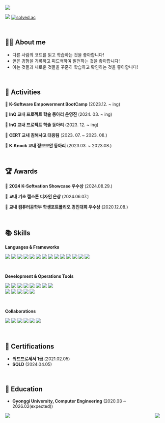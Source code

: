 <p>
    <img src="https://capsule-render.vercel.app/api?type=waving&color=E3A6AE&height=220&section=header&text=Minsang's%20GitHub&fontSize=60&animation=fadeIn&fontAlign=65&fontAlignY=35&desc=developer%20&descAlignY=55&descAlign=88&fontColor=fff"/>
</p>

 <a href="https://hits.seeyoufarm.com"><img src="https://hits.seeyoufarm.com/api/count/incr/badge.svg?url=https%3A%2F%2Fgithub.com%2FMinSang22Kim%2Fhit-counter&count_bg=%236EE459&title_bg=%23555555&icon=&icon_color=%23E7E7E7&title=hits&edge_flat=false"/></a>
  <a href="https://solved.ac/mskim0217"><img alt="solved.ac" src="http://mazassumnida.wtf/api/mini/generate_badge?boj=mskim0217"/></a>

<br/>

## 🙋‍♂️ About me

- 다른 사람의 코드를 읽고 학습하는 것을 좋아합니다!
- 얻은 경험을 기록하고 피드백하여 발전하는 것을 좋아합니다!
- 아는 것들과 새로운 것들을 꾸준히 학습하고 확인하는 것을 좋아합니다!

<br/>

## 🎒 Activities

📌 **K-Software Empowerment BootCamp** (2023.12. ~ ing)

📌 **InQ 교내 프로젝트 학술 동아리 운영진** (2024. 03. ~ ing)

📌 **InQ 교내 프로젝트 학술 동아리** (2023. 12. ~ ing)

📌 **CERT 교내 침해사고 대응팀** (2023. 07. ~ 2023. 08.)

📌 **K.Knock 교내 정보보안 동아리** (2023.03. ~ 2023.08.)

<br/>

## 🏆 Awards

🥇 **2024 K-Softvation Showcase 우수상** (2024.08.29.)

🥇 **교내 기초 캡스톤 디자인 은상** (2024.06.07.)

🥇 **교내 컴퓨터공학부 학생포트폴리오 경진대회 우수상** (2020.12.08.)

<br/>

## 📚 Skills

__Languages & Frameworks__
<p>
  <img src="https://img.shields.io/badge/Java-007396?style=flat-square&logo=openjdk&logoColor=white">
  <img src="https://img.shields.io/badge/Spring%20MVC-6DB33F?style=flat-square&logo=Spring&logoColor=white"/>
  <img src="https://img.shields.io/badge/Spring Boot-6DB33F?style=flat-square&logo=Spring%20Boot&logoColor=white">
  <img src="https://img.shields.io/badge/Spring%20Security-6DB33F?style=flat-square&logo=Spring%20Security&logoColor=white"/>
  <img src="https://img.shields.io/badge/C-A8B9CC?style=flat-square&logo=C&logoColor=white">
  <img src="https://img.shields.io/badge/HTML-E34F26?style=flat-square&logo=HTML5&logoColor=white"/>
  <img src="https://img.shields.io/badge/CSS-1572B6?style=flat-square&logo=CSS3&logoColor=white"/>
  <img src="https://img.shields.io/badge/Bootstrap-7952B3?style=flat-square&logo=Bootstrap&logoColor=white"/>
  <img src="https://img.shields.io/badge/Javascript-F7DF1E?style=flat-square&logo=Javascript&logoColor=white">
  <img src="https://img.shields.io/badge/Python-3776AB?style=flat-square&logo=Python&logoColor=white">
  <img src="https://img.shields.io/badge/Flask-000000?style=flat-square&logo=Flask&logoColor=white">
  <img src="https://img.shields.io/badge/PHP-777BB4?style=flat-square&logo=PHP&logoColor=white"/>
  <img src="https://img.shields.io/badge/JSP-007396?style=flat-square&logo=Java&logoColor=white"/>
  <img src="https://img.shields.io/badge/Node.js-339933?style=flat-square&logo=Node.js&logoColor=white"/>
</p><br/>

__Development & Operations Tools__

<p>
  <img src="https://img.shields.io/badge/Linux-FCC624?style=flat-square&logo=Linux&logoColor=white"> 
  <img src="https://img.shields.io/badge/Ubuntu-E95420?style=flat-square&logo=Ubuntu&logoColor=white">
  <img src="https://img.shields.io/badge/Amazon AWS-232F3E?style=flat-square&logo=Amazon&logoColor=white">
  <img src="https://img.shields.io/badge/MySQL-4479A1?style=flat-square&logo=MySQL&logoColor=white">
  <img src="https://img.shields.io/badge/MariaDB-003545?style=flat-square&logo=MariaDB&logoColor=white">
  <img src="https://img.shields.io/badge/Oracle-F80000?style=flat-square&logo=Oracle&logoColor=white">
  <img src="https://img.shields.io/badge/Redis-DC382D?style=flat-square&logo=Redis&logoColor=white">
  <img src="https://img.shields.io/badge/Docker-2496ED?style=flat-square&logo=Docker&logoColor=white">
  <br/>
  <img src="https://img.shields.io/badge/Xcode-1575F9?style=flat-square&logo=Xcode&logoColor=white">
  <img src="https://img.shields.io/badge/Android%20Studio-3DDC84?style=flat-square&logo=Android%20Studio&logoColor=white">
  <img src="https://img.shields.io/badge/Visual%20Studio%20Code-0078d7.svg?style=flat-sqaure&logo=visualstudiocode&logoColor=white">
  <img src="https://img.shields.io/badge/Eclipse-2C2255?style=flat-square&logo=Eclipse&logoColor=white">
  <img src="https://img.shields.io/badge/IntelliJ-000000?style=flat-square&logo=IntelliJ%20IDEA&logoColor=white">
</p>
<br/>

__Collaborations__

<p>
  <img src="https://img.shields.io/badge/Figma-F24E1E?style=flat-square&logo=Figma&logoColor=white"> 
  <img src="https://img.shields.io/badge/Github-181717?style=flat-square&logo=Github&logoColor=white">
  <img src='https://img.shields.io/badge/jira-%230A0FFF.svg?style=flat-square&logo=jira&logoColor=white'>
  <img src='https://img.shields.io/badge/Slack-4A154B?style=flat-square&logo=slack&logoColor=white'>
  <img src="https://img.shields.io/badge/Notion-000000?style=flat-square&logo=Notion&logoColor=white">
  <img src="https://img.shields.io/badge/Discord-5865F2?style=flat-square&logo=Discord&logoColor=white">
</p><br/>

## 🪪 Certifications
- **워드프로세서 1급** (2021.02.05)
- **SQLD** (2024.04.05)

<br/>

## 📖 Education
- **Gyonggi University, Computer Engineering** (2020.03 ~ 2026.02(expected))

<img align="right" src="https://github-readme-stats.vercel.app/api/top-langs/?username=MinSang22Kim&theme=dracula&exclude_repo=clone-web-scrapper,clone-zoom&hide=Procfile&layout=compact&langs_count=8"/>
<img align="left" src="https://github-readme-stats.vercel.app/api?username=MinSang22Kim&show_icons=true&theme=dracula"/>
